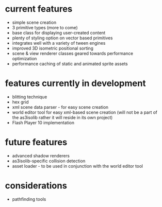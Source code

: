 # current features #
  * simple scene creation
  * 3 primitive types (more to come)
  * base class for displaying user-created content
  * plenty of styling option on vector based primitives
  * integrates well with a variety of tween engines
  * improved 3D isometric positional sorting
  * scene & view renderer classes geared towards performance optimization
  * performance caching of static and animated sprite assets

# features currently in development #
  * blitting technique
  * hex grid
  * xml scene data parser - for easy scene creation
  * world editor tool for easy xml-based scene creation (will not be a part of the as3isolib rather it will reside in its own project)
  * Flash Player 10 implementation

# future features #
  * advanced shadow renderers
  * as3isolib-specific collision detection
  * asset loader - to be used in conjunction with the world editor tool

# considerations #
  * pathfinding tools